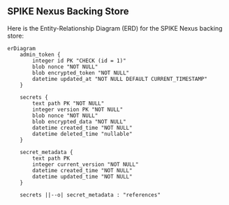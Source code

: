 ## SPIKE Nexus Backing Store

Here is the Entity-Relationship Diagram (ERD) for the SPIKE Nexus backing
store:

```mermaid
erDiagram
    admin_token {
        integer id PK "CHECK (id = 1)"
        blob nonce "NOT NULL"
        blob encrypted_token "NOT NULL"
        datetime updated_at "NOT NULL DEFAULT CURRENT_TIMESTAMP"
    }
    
    secrets {
        text path PK "NOT NULL"
        integer version PK "NOT NULL"
        blob nonce "NOT NULL"
        blob encrypted_data "NOT NULL"
        datetime created_time "NOT NULL"
        datetime deleted_time "nullable"
    }
    
    secret_metadata {
        text path PK
        integer current_version "NOT NULL"
        datetime created_time "NOT NULL"
        datetime updated_time "NOT NULL"
    }

    secrets ||--o| secret_metadata : "references"
```